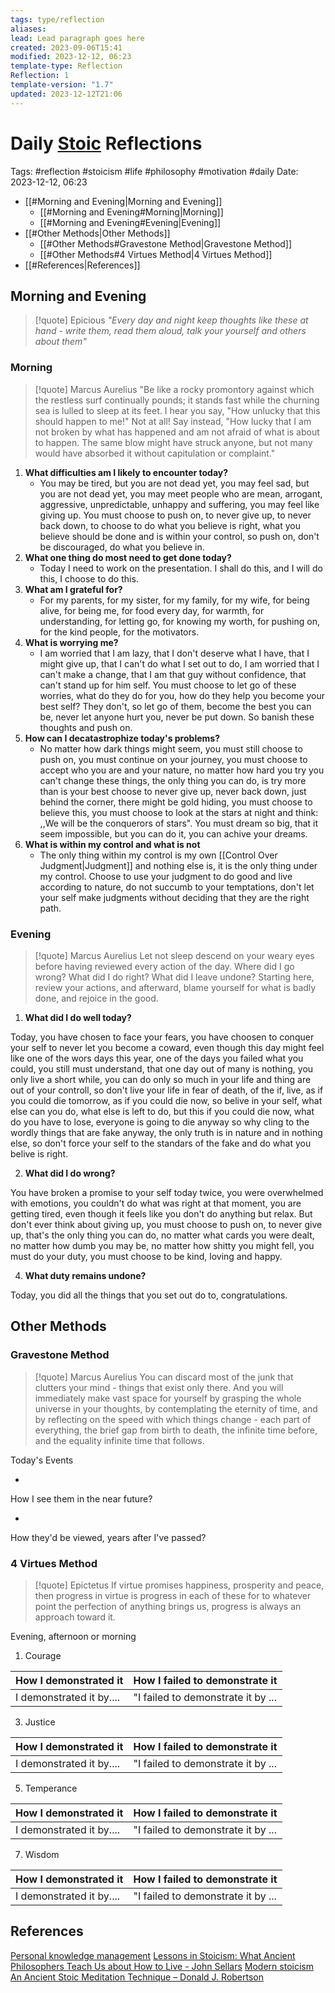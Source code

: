 ```yaml
---
tags: type/reflection
aliases: 
lead: Lead paragraph goes here
created: 2023-09-06T15:41
modified: 2023-12-12, 06:23
template-type: Reflection
Reflection: 1
template-version: "1.7"
updated: 2023-12-12T21:06
---
```



# Daily [Stoic](../SLIP-BOX/Stoicism.md) Reflections

Tags:  #reflection #stoicism #life #philosophy #motivation #daily 
Date: 2023-12-12, 06:23

- [[#Morning and Evening|Morning and Evening]]
	- [[#Morning and Evening#Morning|Morning]]
	- [[#Morning and Evening#Evening|Evening]]
- [[#Other Methods|Other Methods]]
	- [[#Other Methods#Gravestone Method|Gravestone Method]]
	- [[#Other Methods#4 Virtues Method|4 Virtues Method]]
- [[#References|References]]


## Morning and Evening

> [!quote] Epicious 
> _"Every day and night keep thoughts like these at hand - write them, read them aloud, talk your yourself and others about them"_

### Morning

> [!quote] Marcus Aurelius
> "Be like a rocky promontory against which the restless surf continually pounds; it stands fast while the churning sea is lulled to sleep at its feet. I hear you say, "How unlucky that this should happen to me!" Not at all! Say instead, "How lucky that I am not broken by what has happened and am not afraid of what is about to happen. The same blow might have struck anyone, but not many would have absorbed it without capitulation or complaint."

1. **What difficulties am I likely to encounter today?**
	- You may be tired, but you are not dead yet, you may feel sad, but you are not dead yet, you may meet people who are mean, arrogant, aggressive, unpredictable, unhappy and suffering, you may feel like giving up. You must choose to push on, to never give up, to never back down, to choose to do what you believe is right, what you believe should be done and is within your control, so push on, don't be discouraged, do what you believe in.
2. **What one thing do most need to get done today?**
	-  Today I need to work on the presentation. I shall do this, and I will do this, I choose to do this.
1. **What am I grateful for?**
	- For my parents, for my sister, for my family, for my wife, for being alive, for being me, for food every day, for warmth, for understanding, for letting go, for knowing my worth, for pushing on, for the kind people, for the motivators.  
2. **What is worrying me?**
	- I am worried that I am lazy, that I don't deserve what I have, that I might give up, that I can't do what I set out to do, I am worried that I can't make a change, that I am that guy without confidence, that can't stand up for him self. You must choose to let go of these worries, what do they do for you, how do they help you become your best self? They don't, so let go of them, become the best you can be, never let anyone hurt you, never be put down. So banish these thoughts and push on.
3. **How can I decatastrophize today's problems?**
	- No matter how dark things might seem, you must still choose to push on, you must continue on your journey, you must choose to accept who you are and your nature, no matter how hard you try you can't change these things, the only thing you can do, is try more than is your best choose to never give up, never back down, just behind the corner, there might be gold hiding, you must choose to believe this, you must choose to look at the stars at night and think: ,,We will be the conquerors of stars". You must dream so big, that it seem impossible, but you can do it, you can achive your dreams. 
4. **What is within my control and what is not**
	- The only thing within my control is my own [[Control Over Judgment|Judgment]] and nothing else is, it is the only thing under my control. Choose to use your judgment to do good and live according to nature, do not succumb to your temptations, don't let your self make judgments without deciding that they are the right path. 

### Evening

> [!quote] Marcus Aurelius
> Let not sleep descend on your weary eyes before having reviewed every action of the day. Where did I go wrong? What did I do right? What did I leave undone? Starting here, review your actions, and afterward, blame yourself for what is badly done, and rejoice in the good.

1. **What did I do well today?**

Today, you have chosen to face your fears, you have choosen to conquer your self to never let you become a coward, even though this day might feel like one of the wors days this year, one of the days you failed what you could, you still must understand, that one day out of many is nothing, you only live a short while, you can do only so much in your life and thing are out of your controll, so don't live your life in fear of death, of the if, live, as if you could die tomorrow, as if you could die now, so belive in your self, what else can you do, what else is left to do, but this if you could die now, what do you have to lose, everyone is going to die anyway so why cling to the wordly things that are fake anyway, the only truth is in nature and in nothing else, so don't force your self to the standars of the fake and do what you belive is right. 

2. **What did I do wrong?**

You have broken a promise to your self today twice, you were overwhelmed with emotions, you couldn't do what was right at that moment, you are getting tired, even though it feels like you don't do anything but relax. But don't ever think about giving up, you must choose to push on, to never give up, that's the only thing you can do, no matter what cards you were dealt, no matter how dumb you may be, no matter how shitty you might fell, you must do your duty, you must choose to be kind, loving and happy. 

4. **What duty remains undone?**

Today, you did all the things that you set out do to, congratulations.

## Other Methods

### Gravestone Method

> [!quote] Marcus Aurelius
> You can discard most of the junk that clutters your mind - things that exist only there. And you will immediately make vast space for yourself by grasping the whole universe in your thoughts, by contemplating the eternity of time, and by reflecting on the speed with which things change - each part of everything, the brief gap from birth to death, the infinite time before, and the equality infinite time that follows. 

Today's Events 

-

How I see them in the near future? 

-

How they'd be viewed, years after I've passed?

### 4 Virtues Method

> [!quote] Epictetus 
> If virtue promises happiness, prosperity and peace, then progress in virtue is progress in each of these for to whatever point the perfection of anything brings us, progress is always an approach toward it.

Evening, afternoon or morning

1. Courage 

| How I demonstrated it  | How I failed to demonstrate it |
| ------------------- | ---------------- |
| I demonstrated it by....                 | "I failed to demonstrate it by ...              |

3. Justice

| How I demonstrated it  | How I failed to demonstrate it |
| ------------------- | ---------------- |
| I demonstrated it by....                 | "I failed to demonstrate it by ...             

5. Temperance

| How I demonstrated it  | How I failed to demonstrate it |
| ------------------- | ---------------- |
| I demonstrated it by....                 | "I failed to demonstrate it by ...             

7. Wisdom

| How I demonstrated it  | How I failed to demonstrate it |
| ------------------- | ---------------- |
| I demonstrated it by....                 | "I failed to demonstrate it by ...             

## References

[Personal knowledge management](Personal%20knowledge%20management.md)
[Lessons in Stoicism: What Ancient Philosophers Teach Us about How to Live - John Sellars](https://books.google.cz/books/about/Lessons_in_Stoicism.html?id=ky84zQEACAAJ&redir_esc=y)
[Modern stoicism](https://modernstoicism.com/)
[An Ancient Stoic Meditation Technique – Donald J. Robertson](https://donaldrobertson.name/2017/03/22/an-ancient-stoic-meditation-technique/)


